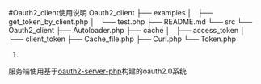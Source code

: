 #Oauth2_client使用说明
Oauth2_client
├── examples
│   ├── get_token_by_client.php
│   └── test.php
├── README.md
└── src
    └── Oauth2_client
        ├── Autoloader.php
        ├── cache
        │   ├── access_token
        │   └── client_token
        ├── Cache_file.php
        ├── Curl.php
        └── Token.php

1.
服务端使用基于[oauth2-server-php](https://github.com/bshaffer/oauth2-server-php)构建的oauth2.0系统
